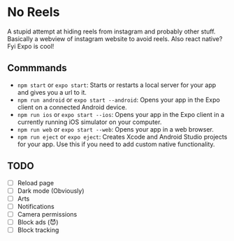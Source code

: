 # No Reels
A stupid attempt at hiding reels from instagram and probably other stuff.
Basically a webview of instagram website to avoid reels. Also react native? Fyi Expo is cool!

## Commmands
- `npm start` or `expo start`: Starts or restarts a local server for your app and gives you a url to it.
- `npm run android` or `expo start --android`: Opens your app in the Expo client on a connected Android device.
- `npm run ios` or `expo start --ios`: Opens your app in the Expo client in a currently running iOS simulator on your computer.
- `npm run web` or `expo start --web`: Opens your app in a web browser.
- `npm run eject` or `expo eject`: Creates Xcode and Android Studio projects for your app. Use this if you need to add custom native functionality.

## TODO
- [ ] Reload page
- [ ] Dark mode (Obviously)
- [ ] Arts
- [ ] Notifications
- [ ] Camera permissions
- [ ] Block ads (😈)
- [ ] Block tracking
